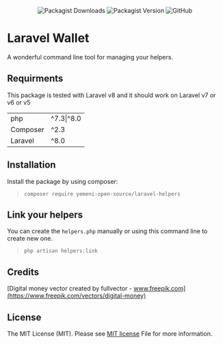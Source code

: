 <div style="text-align: center;">

![Packagist Downloads](https://img.shields.io/packagist/dt/Yemeni-Open-Source/laravel-helpers?color=blue&label=Downloads&logo=packagist&logoColor=white)
![Packagist Version](https://img.shields.io/packagist/v/Yemeni-Open-Source/laravel-helpers?color=green&label=Version&logo=laravel&logoColor=white)
![GitHub](https://img.shields.io/github/license/Yemeni-Open-Source/laravel-helpers?logo=Open%20Source%20Initiative&label=License&logoColor=white&color=blueviolet)

</div>

# Laravel Wallet

A wonderful command line tool for managing your helpers.

## Requirments

This package is tested with Laravel v8 and it should work on Laravel v7 or v6 or v5

|||
|-|-|
|php| ^7.3&#124;^8.0|
|Composer| ^2.3|
|Laravel| ^8.0|

## Installation

Install the package by using composer:

> ```composer require yemeni-open-source/laravel-helpers```

## Link your helpers

You can create the ```helpers.php``` manually or using this command line to create new one.

> ```php artisan helpers:link```

## Credits

[Digital money vector created by fullvector - www.freepik.com](https://www.freepik.com/vectors/digital-money)

## License

The MIT License (MIT). Please see [MIT license](LICENSE) File for more information.